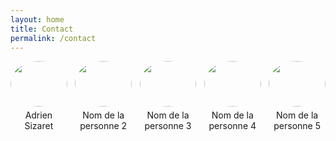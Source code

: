 ```yaml
---
layout: home
title: Contact
permalink: /contact
---
```


<div class="gallery">
    <div class="image">
        <img src="{{ site.baseurl }}/assets/img/Adrien.jpeg">
        <p>Adrien Sizaret</p>
    </div>
    <div class="image">
        <img src="chemin_vers_image_2.jpg">
        <p>Nom de la personne 2</p>
    </div>
    <div class="image">
        <img src="chemin_vers_image_3.jpg">
        <p>Nom de la personne 3</p>
    </div>
    <div class="image">
        <img src="chemin_vers_image_4.jpg">
        <p>Nom de la personne 4</p>
    </div>
    <div class="image">
        <img src="chemin_vers_image_5.jpg">
        <p>Nom de la personne 5</p>
    </div>
</div>

<style>

.gallery {
    display: flex;
    flex-wrap: wrap;
    justify-content: space-between;
}

.image {
    width: 18%;
    margin-bottom: 20px;
    text-align: center;
}

.image img {
    width: 100%;
    height: auto;
    border-radius: 50%;
}

.image p {
    margin-top: 5px;
    font-size: 14px;
}
</style>

